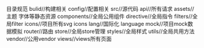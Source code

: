 目录规范
bulid//构建相关
config//配置相关
src//源代码
api//所有请求
assets//主题 字体等静态资源
components//全局公用组件
directive//全局指令
filters//全局filter
icons//项目所有svg icons
lang//国际化 language
mock//项目mock数据模拟
router//路由
store//全局store管理
styles//全局样式
utils//全局共用方法
vendor//公用vendor
views//views所有页面
